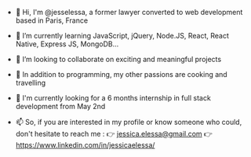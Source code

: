- 👋 Hi, I'm @jesselessa, a former lawyer converted to web development based in Paris, France
- 🌱 I’m currently learning JavaScript, jQuery, Node.JS, React, React Native, Express JS, MongoDB...
- 💼 I’m looking to collaborate on exciting and meaningful projects
- 💞️ In addition to programming, my other passions are cooking and travelling

- 🔎 I'm currently looking for a 6 months internship in full stack development from May 2nd
- 📫 So, if you are interested in my profile or know someone who could, don't hesitate to reach me :
   👉 jessica.elessa@gmail.com 
   👉 https://www.linkedin.com/in/jessicaelessa/
